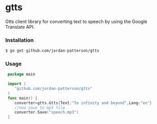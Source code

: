 # gtts
Gtts client library for converting text to speech by using the Google Translate API.

### Installation
``` bash
$ go get github.com/jordan-patterson/gtts
```

### Usage
``` go
 package main
 
 import (
    "github.com/jordan-patterson/gtts"
 )
 func main() {
    converter=gtts.Gtts{Text:"To infinity and beyond",Lang:"en"}
    //now save to mp3 file
    converter.Save("speech.mp3")
 }
```
